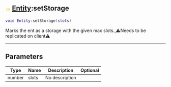 ## ![shared](../../.gitbook/assets/shared.png) [Entity](https://iaswiki.rawr.dev/readme/entity):setStorage

```lua
void Entity:setStorage(slots)
```

Marks the ent as a storage with the given max slots.,⚠️Needs to be replicated on client⚠️

------
## Parameters

| Type   | Name | Description | Optional |
| ------ | ---- | ----------- | -------: |
| number | slots | No description |  |

